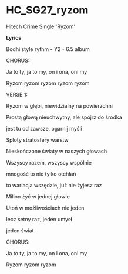 # HC_SG27_ryzom
Hitech Crime Single 'Ryzom'

**Lyrics**

Bodhi style rythm - Y2 - 6.5 album

CHORUS: 

Ja to ty, ja to my, on i ona, oni my

Ryzom ryzom ryzom ryzom ryzom

VERSE 1:

Ryzom w głębi, niewidzialny na powierzchni

Prostą głową nieuchwytny, ale spójrz do środka

jest tu od zawsze, ogarnij myśli

Sploty stratosfery warstw 

Nieskończone światy w naszych głowach

Wszyscy razem, wszyscy wspólnie

mnogość to nie tylko otchłań

to wariacja wszędzie, już nie żyjesz raz

Milion żyć w jednej głowie

Utoń w możliwościach nie jeden

lecz setny raz, jeden umysł

jeden świat

CHORUS: 

Ja to ty, ja to my, on i ona, oni my

Ryzom ryzom ryzom
